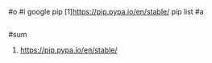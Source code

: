 #o
#i
google pip
[1]https://pip.pypa.io/en/stable/
pip list
#a
```
```
#sum
1. https://pip.pypa.io/en/stable/
